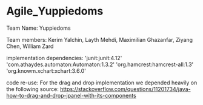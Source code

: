 # Agile_Yuppiedoms
Team Name: Yuppiedoms

Team members:
Kerim Yalchin,
Layth Mehdi,
Maximilian Ghazanfar,
Ziyang Chen,
William Zard

implementation dependencies:
'junit:junit:4.12'
'com.athaydes.automaton:Automaton:1.3.2'
'org.hamcrest:hamcrest-all:1.3'
'org.knowm.xchart:xchart:3.6.0'

code re-use:
For the drag and drop implementation we depended heavily on the following source:
https://stackoverflow.com/questions/11201734/java-how-to-drag-and-drop-jpanel-with-its-components
